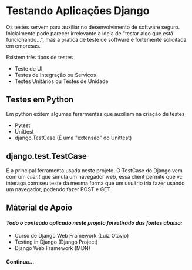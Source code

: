 # Testando Aplicações Django
Os testes servem para auxiliar no desenvolvimento de software seguro. Inicialmente pode parecer irrelevante a ideia de "testar algo que está funcionando...", mas a pratica de teste de software é fortemente solicitada em empresas.

Existem três tipos de testes

- Teste de UI
- Testes de Integração ou Serviços
- Testes Unitários ou Testes de Unidade

## Testes em Python
Em python exitem algumas ferarmentas que auxiliam na criação de testes
- Pytest
- Unittest
- django.TestCase (É uma "extensão" do Unittest)

##  django.test.TestCase
É a principal ferramenta usada neste projeto. O TestCase do Django vem com um *client* que simula um navegador web, essa client permite que vc interaga com 
seu teste da mesma forma que um usuário iria fazer usando um navegador, podendo fazer POST e GET.

## Máterial de Apoio
#### _*Todo o conteúdo aplicado neste projeto foi retirado das fontes abaixo:*_
- Curso de Django Web Framework (Luiz Otavio)
- Testing in Django (Django Project)
- Django Web Framework (MDN)

#### Continua...
